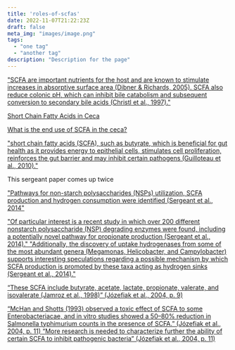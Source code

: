 ```yaml
---
title: 'roles-of-scfas'
date: 2022-11-07T21:22:23Z
draft: false
meta_img: "images/image.png"
tags:
  - "one tag"
  - "another tag"
description: "Description for the page"
---
```


["SCFA are important nutrients for the host and are known to stimulate increases in absorptive surface area (Dibner & Richards, 2005). SCFA also reduce colonic pH, which can inhibit bile catabolism and subsequent conversion to secondary bile acids (Christl et al., 1997)."](/citations/oakleyChickenGastrointestinalMicrobiome2014#^06a35d)

[Short Chain Fatty Acids in Ceca](/segments/Ceca#^79caee)

[What is the end use of SCFA in the ceca?](/bigqs/2022-11-07-open-questions-and-evidence-they-may-have-been-answered/index#^2d7b97)

["short chain fatty acids (SCFA), such as butyrate, which is beneficial for gut health as it provides energy to epithelial cells, stimulates cell proliferation, reinforces the gut barrier and may inhibit certain pathogens (Guilloteau et al., 2010)."](/citations/2022-11-07-dehauomicstechnologiespoultry2022/index#^fd1a28)

This sergeant paper comes up twice

["Pathways for non-starch polysaccharides (NSPs) utilization, SCFA production and hydrogen consumption were identified (Sergeant et al., 2014"](/citations/2022-11-07-dehauomicstechnologiespoultry2022/index#^029aa3)

["Of particular interest is a recent study in which over 200 different nonstarch polysaccharide (NSP) degrading enzymes were found, including a potentially novel pathway for propionate production (Sergeant et al., 2014)." "Additionally, the discovery of uptake hydrogenases from some of the most abundant genera (Megamonas, Helicobacter, and Campylobacter) supports interesting speculations regarding a possible mechanism by which SCFA production is promoted by these taxa acting as hydrogen sinks (Sergeant et al., 2014)."](citations/oakleyChickenGastrointestinalMicrobiome2014#^e08c18)

[“These SCFA include butyrate, acetate, lactate, propionate, valerate, and isovalerate (Jamroz et al., 1998)” (Józefiak et al., 2004, p. 9) ](/citations/jozefiakCarbohydrateFermentationAvian2004#^f3d52a)

[“McHan and Shotts (1993) observed a toxic effect of SCFA to some Enterobacteriacae, and in vitro studies showed a 50–80% reduction in Salmonella typhimurium counts in the presence of SCFA.” (Józefiak et al., 2004, p. 11) 
“More research is needed to characterize further the ability of certain SCFA to inhibit pathogenic bacteria” (Józefiak et al., 2004, p. 11)](/citations/jozefiakCarbohydrateFermentationAvian2004#^026fc4)

